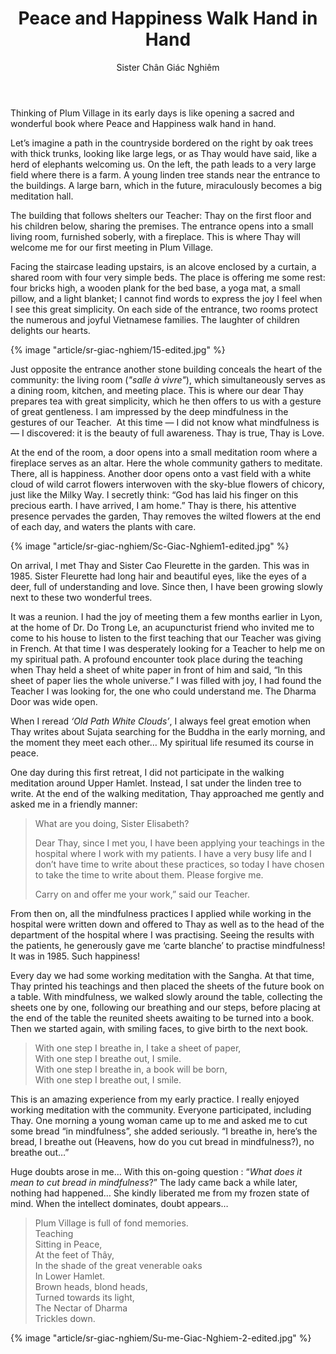 ﻿---
title: Peace and Happiness Walk Hand in Hand 
author: Sister Chân Giác Nghiêm
---

Thinking of Plum Village in its early days is like opening a sacred and wonderful book where Peace and Happiness walk hand in hand.

Let’s imagine a path in the countryside bordered on the right by oak trees with thick trunks, looking like large legs, or as Thay would have said, like a herd of elephants welcoming us. On the left, the path leads to a very large field where there is a farm. A young linden tree stands near the entrance to the buildings. A large barn, which in the future, miraculously becomes a big meditation hall.

The building that follows shelters our Teacher: Thay on the first floor and his children below, sharing the premises. The entrance opens into a small living room, furnished soberly, with a fireplace. This is where Thay will welcome me for our first meeting in Plum Village.

Facing the staircase leading upstairs, is an alcove enclosed by a curtain, a shared room with four very simple beds. The place is offering me some rest: four bricks high, a wooden plank for the bed base, a yoga mat, a small pillow, and a light blanket; I cannot find words to express the joy I feel when I see this great simplicity. On each side of the entrance, two rooms protect the numerous and joyful Vietnamese families. The laughter of children delights our hearts.

{% image "article/sr-giac-nghiem/15-edited.jpg" %}

Just opposite the entrance another stone building conceals the heart of the community: the living room (*"salle à vivre"*), which simultaneously serves as a dining room, kitchen, and meeting place. This is where our dear Thay prepares tea with great simplicity, which he then offers to us with a gesture of great gentleness. I am impressed by the deep mindfulness in the gestures of our Teacher.  At this time — I did not know what mindfulness is — I discovered: it is the beauty of full awareness. Thay is true, Thay is Love.

At the end of the room, a door opens into a small meditation room where a fireplace serves as an altar. Here the whole community gathers to meditate. There, all is happiness. Another door opens onto a vast field with a white cloud of wild carrot flowers interwoven with the sky-blue flowers of chicory, just like the Milky Way. I secretly think: “God has laid his finger on this precious earth. I have arrived, I am home.” Thay is there, his attentive presence pervades the garden, Thay removes the wilted flowers at the end of each day, and waters the plants with care.

{% image "article/sr-giac-nghiem/Sc-Giac-Nghiem1-edited.jpg" %}

On arrival, I met Thay and Sister Cao Fleurette in the garden. This was in 1985. Sister Fleurette had long hair and beautiful eyes, like the eyes of a deer, full of understanding and love. Since then, I have been growing slowly next to these two wonderful trees.

It was a reunion. I had the joy of meeting them a few months earlier in Lyon, at the home of Dr. Do Trong Le, an acupuncturist friend who invited me to come to his house to listen to the first teaching that our Teacher was giving in French. At that time I was desperately looking for a Teacher to help me on my spiritual path. A profound encounter took place during the teaching when Thay held a sheet of white paper in front of him and said, “In this sheet of paper lies the whole universe.” I was filled with joy, I had found the Teacher I was looking for, the one who could understand me. The Dharma Door was wide open.

When I reread *‘Old Path White Clouds’*, I always feel great emotion when Thay writes about Sujata searching for the Buddha in the early morning, and the moment they meet each other… My spiritual life resumed its course in peace.

One day during this first retreat, I did not participate in the walking meditation around Upper Hamlet. Instead, I sat under the linden tree to write. At the end of the walking meditation, Thay approached me gently and asked me in a friendly manner:

> What are you doing, Sister Elisabeth?
> 
> Dear Thay, since I met you, I have been applying your teachings in the hospital where I work with my patients. I have a very busy life and I don’t have time to write about these practices, so today I have chosen to take the time to write about them. Please forgive me.
> 
> Carry on and offer me your work,” said our Teacher.

From then on, all the mindfulness practices I applied while working in the hospital were written down and offered to Thay as well as to the head of the department of the hospital where I was practising. Seeing the results with the patients, he generously gave me ‘carte blanche’ to practise mindfulness! It was in 1985. Such happiness!

Every day we had some working meditation with the Sangha. At that time, Thay printed his teachings and then placed the sheets of the future book on a table. With mindfulness, we walked slowly around the table, collecting the sheets one by one, following our breathing and our steps, before placing at the end of the table the reunited sheets awaiting to be turned into a book. Then we started again, with smiling faces, to give birth to the next book.

> With one step I breathe in, I take a sheet of paper,  
> With one step I breathe out, I smile.  
> With one step I breathe in, a book will be born,  
> With one step I breathe out, I smile.

This is an amazing experience from my early practice. I really enjoyed working meditation with the community. Everyone participated, including Thay. One morning a young woman came up to me and asked me to cut some bread “in mindfulness”, she added seriously. “I breathe in, here’s the bread, I breathe out (Heavens, how do you cut bread in mindfulness?), no breathe out…”

Huge doubts arose in me… With this on-going question : “*What does it mean to cut bread in mindfulness*?” The lady came back a while later, nothing had happened… She kindly liberated me from my frozen state of mind. When the intellect dominates, doubt appears…

> Plum Village is full of fond memories.  
> Teaching  
> Sitting in Peace,  
> At the feet of Thây,  
> In the shade of the great venerable oaks  
> In Lower Hamlet.  
> Brown heads, blond heads,  
> Turned towards its light,  
> The Nectar of Dharma  
> Trickles down. 

{% image "article/sr-giac-nghiem/Su-me-Giac-Nghiem-2-edited.jpg" %}